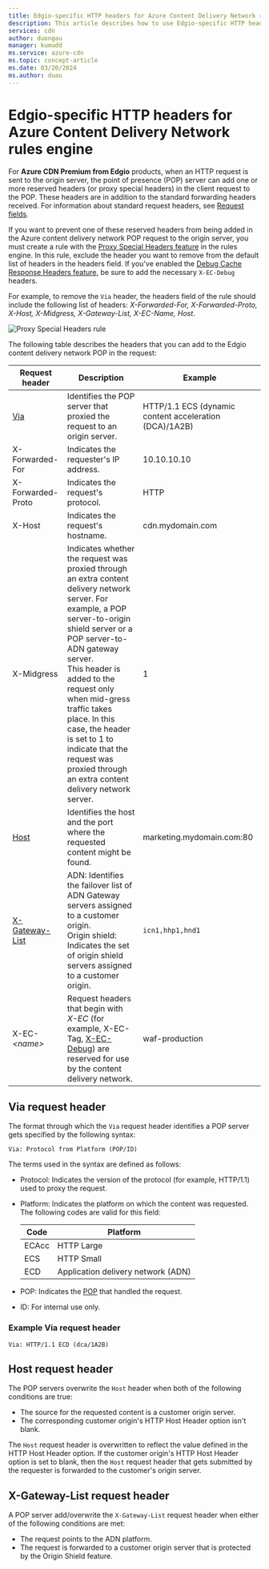 ```yaml
---
title: Edgio-specific HTTP headers for Azure Content Delivery Network rules engine
description: This article describes how to use Edgio-specific HTTP headers with Azure Content Delivery Network rules engine.
services: cdn
author: duongau
manager: kumudd
ms.service: azure-cdn
ms.topic: concept-article
ms.date: 03/20/2024
ms.author: duau
---
```


# Edgio-specific HTTP headers for Azure Content Delivery Network rules engine

For **Azure CDN Premium from Edgio** products, when an HTTP request is sent to the origin server, the point of presence (POP) server can add one or more reserved headers (or proxy special headers) in the client request to the POP. These headers are in addition to the standard forwarding headers received. For information about standard request headers, see [Request fields](https://en.wikipedia.org/wiki/List_of_HTTP_header_fields#Request_fields).

If you want to prevent one of these reserved headers from being added in the Azure content delivery network POP request to the origin server, you must create a rule with the [Proxy Special Headers feature](https://docs.vdms.com/cdn/Content/HRE/F/Proxy-Special-Headers.htm) in the rules engine. In this rule, exclude the header you want to remove from the default list of headers in the headers field. If you've enabled the [Debug Cache Response Headers feature](https://docs.vdms.com/cdn/Content/HRE/F/Debug-Cache-Response-Headers.htm), be sure to add the necessary `X-EC-Debug` headers.

For example, to remove the `Via` header, the headers field of the rule should include the following list of headers: *X-Forwarded-For, X-Forwarded-Proto, X-Host, X-Midgress, X-Gateway-List, X-EC-Name, Host*.

![Proxy Special Headers rule](./media/cdn-http-headers/cdn-proxy-special-header-rule.png)

The following table describes the headers that you can add to the Edgio content delivery network POP in the request:

Request header | Description | Example
---------------|-------------|--------
[Via](#via-request-header) | Identifies the POP server that proxied the request to an origin server. | HTTP/1.1 ECS (dynamic content acceleration (DCA)/1A2B)
X-Forwarded-For | Indicates the requester's IP address.| 10.10.10.10
X-Forwarded-Proto | Indicates the request's protocol. | HTTP
X-Host | Indicates the request's hostname. | cdn.mydomain.com
X-Midgress | Indicates whether the request was proxied through an extra content delivery network server. For example, a POP server-to-origin shield server or a POP server-to-ADN gateway server. <br />This header is added to the request only when mid-gress traffic takes place. In this case, the header is set to 1 to indicate that the request was proxied through an extra content delivery network server.| 1
[Host](#host-request-header) | Identifies the host and the port where the requested content might be found. | marketing.mydomain.com:80
[X-Gateway-List](#x-gateway-list-request-header) | ADN: Identifies the failover list of ADN Gateway servers assigned to a customer origin. <br />Origin shield: Indicates the set of origin shield servers assigned to a customer origin. | `icn1,hhp1,hnd1`
X-EC-*&lt;name&gt;* | Request headers that begin with *X-EC* (for example, X-EC-Tag, [X-EC-Debug](cdn-http-debug-headers.md)) are reserved for use by the content delivery network.| waf-production

## Via request header

The format through which the `Via` request header identifies a POP server gets specified by the following syntax:

`Via: Protocol from Platform (POP/ID)`

The terms used in the syntax are defined as follows:
- Protocol: Indicates the version of the protocol (for example, HTTP/1.1) used to proxy the request.

- Platform: Indicates the platform on which the content was requested. The following codes are valid for this field:

    Code | Platform
    -----|---------
    ECAcc | HTTP Large
    ECS   | HTTP Small
    ECD   | Application delivery network (ADN)

- POP: Indicates the [POP](cdn-pop-abbreviations.md) that handled the request.

- ID: For internal use only.

### Example Via request header

`Via: HTTP/1.1 ECD (dca/1A2B)`

## Host request header

The POP servers overwrite the `Host` header when both of the following conditions are true:
- The source for the requested content is a customer origin server.
- The corresponding customer origin's HTTP Host Header option isn't blank.

The `Host` request header is overwritten to reflect the value defined in the HTTP Host Header option.
If the customer origin's HTTP Host Header option is set to blank, then the `Host` request header that gets submitted by the requester is forwarded to the customer's origin server.

## X-Gateway-List request header

A POP server add/overwrite the `X-Gateway-List` request header when either of the following conditions are met:
- The request points to the ADN platform.
- The request is forwarded to a customer origin server that is protected by the Origin Shield feature.
